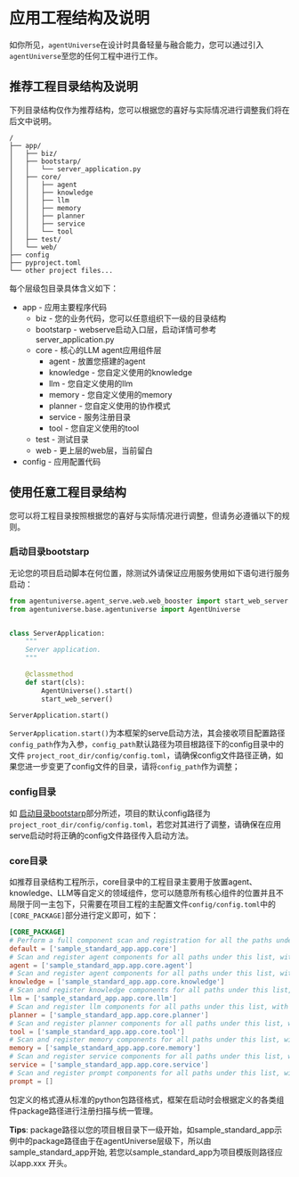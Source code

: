 # 应用工程结构及说明
如你所见，`agentUniverse`在设计时具备轻量与融合能力，您可以通过引入`agentUniverse`至您的任何工程中进行工作。

## 推荐工程目录结构及说明
下列目录结构仅作为推荐结构，您可以根据您的喜好与实际情况进行调整我们将在后文中说明。

```
/
├── app/
│   ├── biz/
│   ├── bootstarp/
│   │   └── server_application.py
│   ├── core/
│   │   ├── agent
│   │   ├── knowledge
│   │   ├── llm
│   │   ├── memory
│   │   ├── planner
│   │   ├── service
│   │   └── tool
│   ├── test/
│   └── web/
├── config
├── pyproject.toml
└── other project files...
```

每个层级包目录具体含义如下：
* app - 应用主要程序代码
  * biz - 您的业务代码，您可以任意组织下一级的目录结构
  * bootstarp - webserve启动入口层，启动详情可参考server_application.py
  * core - 核心的LLM agent应用组件层
    * agent - 放置您搭建的agent
    * knowledge - 您自定义使用的knowledge
    * llm - 您自定义使用的llm
    * memory - 您自定义使用的memory
    * planner - 您自定义使用的协作模式
    * service - 服务注册目录
    * tool - 您自定义使用的tool
  * test - 测试目录
  * web - 更上层的web层，当前留白
* config - 应用配置代码

## 使用任意工程目录结构
您可以将工程目录按照根据您的喜好与实际情况进行调整，但请务必遵循以下的规则。

### 启动目录bootstarp
无论您的项目启动脚本在何位置，除测试外请保证应用服务使用如下语句进行服务启动：

```python
from agentuniverse.agent_serve.web.web_booster import start_web_server
from agentuniverse.base.agentuniverse import AgentUniverse


class ServerApplication:
    """
    Server application.
    """

    @classmethod
    def start(cls):
        AgentUniverse().start()
        start_web_server()

ServerApplication.start()

```
`ServerApplication.start()`为本框架的serve启动方法，其会接收项目配置路径`config_path`作为入参，`config_path`默认路径为项目根路径下的config目录中的文件 `project_root_dir/config/config.toml`，请确保config文件路径正确，如果您进一步变更了config文件的目录，请将`config_path`作为调整；

### config目录
如 [启动目录bootstarp](#启动目录bootstarp)部分所述，项目的默认config路径为`project_root_dir/config/config.toml`，若您对其进行了调整，请确保在应用serve启动时将正确的config文件路径传入启动方法。

### core目录
如推荐目录结构工程所示，core目录中的工程目录主要用于放置agent、knowledge、LLM等自定义的领域组件，您可以随意所有核心组件的位置并且不局限于同一主包下，只需要在项目工程的主配置文件`config/config.toml`中的`[CORE_PACKAGE]`部分进行定义即可，如下：
```toml
[CORE_PACKAGE]
# Perform a full component scan and registration for all the paths under this list.
default = ['sample_standard_app.app.core']
# Scan and register agent components for all paths under this list, with priority over the default.
agent = ['sample_standard_app.app.core.agent']
# Scan and register agent components for all paths under this list, with priority over the default.
knowledge = ['sample_standard_app.app.core.knowledge']
# Scan and register knowledge components for all paths under this list, with priority over the default.
llm = ['sample_standard_app.app.core.llm']
# Scan and register llm components for all paths under this list, with priority over the default.
planner = ['sample_standard_app.app.core.planner']
# Scan and register planner components for all paths under this list, with priority over the default.
tool = ['sample_standard_app.app.core.tool']
# Scan and register memory components for all paths under this list, with priority over the default.
memory = ['sample_standard_app.app.core.memory']
# Scan and register service components for all paths under this list, with priority over the default.
service = ['sample_standard_app.app.core.service']
# Scan and register prompt components for all paths under this list, with priority over the default.
prompt = []
```
包定义的格式遵从标准的python包路径格式，框架在启动时会根据定义的各类组件package路径进行注册扫描与统一管理。

**Tips**: package路径以您的项目根目录下一级开始，如sample_standard_app示例中的package路径由于在agentUniverse层级下，所以由sample_standard_app开始, 若您以sample_standard_app为项目模版则路径应以app.xxx 开头。
